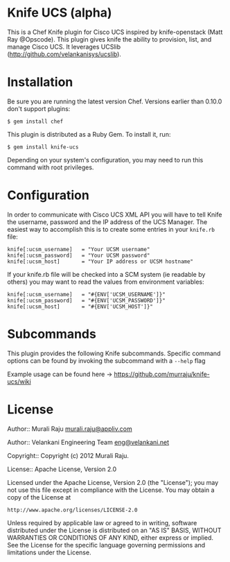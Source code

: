 Knife UCS (alpha)
===============

This is a Chef Knife plugin for Cisco UCS inspired by knife-openstack (Matt Ray @Opscode). This plugin gives knife the ability to provision, list, and manage Cisco UCS. It leverages UCSlib (http://github.com/velankanisys/ucslib). 

# Installation #

Be sure you are running the latest version Chef. Versions earlier than 0.10.0 don't support plugins:

    $ gem install chef

This plugin is distributed as a Ruby Gem. To install it, run:

    $ gem install knife-ucs

Depending on your system's configuration, you may need to run this command with root privileges.

# Configuration #

In order to communicate with Cisco UCS XML API you will have to tell Knife the username, password and the IP address of the UCS Manager. The easiest way to accomplish this is to create some entries in your `knife.rb` file:

    knife[:ucsm_username]   = "Your UCSM username"
    knife[:ucsm_password] 	= "Your UCSM password"
    knife[:ucsm_host]       = "Your IP address or UCSM hostname"

If your knife.rb file will be checked into a SCM system (ie readable by others) you may want to read the values from environment variables:

	knife[:ucsm_username]   = "#{ENV['UCSM_USERNAME']}"
    knife[:ucsm_password] 	= "#{ENV['UCSM_PASSWORD']}"
    knife[:ucsm_host]       = "#{ENV['UCSM_HOST']}"



# Subcommands #

This plugin provides the following Knife subcommands. Specific command options can be found by invoking the subcommand with a `--help` flag

Example usage can be found here -> https://github.com/murraju/knife-ucs/wiki

# License #

Author:: Murali Raju <murali.raju@appliv.com>

Author:: Velankani Engineering Team <eng@velankani.net>

Copyright:: Copyright (c) 2012 Murali Raju.

License:: Apache License, Version 2.0

Licensed under the Apache License, Version 2.0 (the "License");
you may not use this file except in compliance with the License.
You may obtain a copy of the License at

    http://www.apache.org/licenses/LICENSE-2.0

Unless required by applicable law or agreed to in writing, software
distributed under the License is distributed on an "AS IS" BASIS,
WITHOUT WARRANTIES OR CONDITIONS OF ANY KIND, either express or implied.
See the License for the specific language governing permissions and
limitations under the License.
